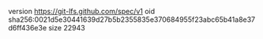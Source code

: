 version https://git-lfs.github.com/spec/v1
oid sha256:0021d5e30441639d27b5b2355835e370684955f23abc65b41a8e37d6ff436e3e
size 22943
